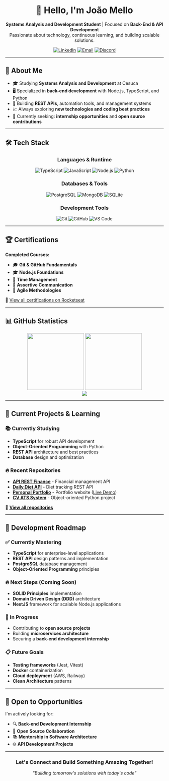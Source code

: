 <!-- Banner / Header -->
<div align="center">
  <h1>👋 Hello, I'm João Mello</h1>
  <p>
    <strong>Systems Analysis and Development Student</strong> | Focused on <strong>Back-End & API Development</strong><br>
    Passionate about technology, continuous learning, and building scalable solutions.
  </p>
  
  [![LinkedIn](https://img.shields.io/badge/LinkedIn-0077b5?style=flat-square&logo=linkedin&logoColor=white)](https://www.linkedin.com/in/mellodev-)
  [![Email](https://img.shields.io/badge/Email-D14836?style=flat-square&logo=gmail&logoColor=white)](mailto:joaovdmello@gmail.com)
  [![Discord](https://img.shields.io/badge/Discord-5865F2?style=flat-square&logo=discord&logoColor=white)](https://discordapp.com/users/mefrog)
</div>

---

## 🚀 About Me

- 🎓 Studying **Systems Analysis and Development** at Cesuca
- 🖥️ Specialized in **back-end development** with Node.js, TypeScript, and Python
- 🔧 Building **REST APIs**, automation tools, and management systems
- 📈 Always exploring **new technologies and coding best practices**
- 🎯 Currently seeking: **internship opportunities** and **open source contributions**

---

## 🛠️ Tech Stack

<div align="center">

### Languages & Runtime
![TypeScript](https://img.shields.io/badge/TypeScript-007ACC?style=for-the-badge&logo=typescript&logoColor=white)
![JavaScript](https://img.shields.io/badge/JavaScript-F7DF1E?style=for-the-badge&logo=javascript&logoColor=black)
![Node.js](https://img.shields.io/badge/Node.js-339933?style=for-the-badge&logo=node.js&logoColor=white)
![Python](https://img.shields.io/badge/Python-3776AB?style=for-the-badge&logo=python&logoColor=white)

### Databases & Tools
![PostgreSQL](https://img.shields.io/badge/PostgreSQL-336791?style=for-the-badge&logo=postgresql&logoColor=white)
![MongoDB](https://img.shields.io/badge/MongoDB-47A248?style=for-the-badge&logo=mongodb&logoColor=white)
![SQLite](https://img.shields.io/badge/SQLite-003B57?style=for-the-badge&logo=sqlite&logoColor=white)

### Development Tools
![Git](https://img.shields.io/badge/Git-F05033?style=for-the-badge&logo=git&logoColor=white)
![GitHub](https://img.shields.io/badge/GitHub-181717?style=for-the-badge&logo=github&logoColor=white)
![VS Code](https://img.shields.io/badge/VS%20Code-0078d7?style=for-the-badge&logo=visual-studio-code&logoColor=white)

</div>

---

## 🏆 Certifications

**Completed Courses:**
- 🎓 **Git & GitHub Fundamentals**
- 🎓 **Node.js Foundations**
- 📘 **Time Management**
- 📘 **Assertive Communication**
- 📘 **Agile Methodologies**

🔗 [View all certifications on Rocketseat](https://app.rocketseat.com.br/me/mxrvit)

---

## 📊 GitHub Statistics

<div align="center">
  <img height="180em" src="https://github-readme-stats.vercel.app/api?username=melloxyz&show_icons=true&theme=tokyonight&include_all_commits=true&count_private=true"/>
  <img height="180em" src="https://github-readme-stats.vercel.app/api/top-langs/?username=melloxyz&layout=compact&langs_count=7&theme=tokyonight"/>
</div>

<div align="center">
  <img src="https://streak-stats.demolab.com?user=melloxyz&theme=tokyonight&hide_border=true"/>
</div>

---

## 🚀 Current Projects & Learning

### 📚 Currently Studying
- **TypeScript** for robust API development
- **Object-Oriented Programming** with Python
- **REST API** architecture and best practices
- **Database** design and optimization

### 🔥 Recent Repositories
- **[API REST Finance](https://github.com/melloxyz/api-rest-finance)** - Financial management API
- **[Daily Diet API](https://github.com/melloxyz/api-daily-diet)** - Diet tracking REST API
- **[Personal Portfolio](https://github.com/melloxyz/personal-portfolio)** - Portfolio website ([Live Demo](https://mellodev-portfolio.vercel.app))
- **[CV ATS System](https://github.com/melloxyz/poo-cv-ats)** - Object-oriented Python project

🔗 **[View all repositories](https://github.com/melloxyz?tab=repositories)**

---

## 🎯 Development Roadmap

### ✅ Currently Mastering
- **TypeScript** for enterprise-level applications
- **REST API** design patterns and implementation
- **PostgreSQL** database management
- **Object-Oriented Programming** principles

### 🔥 Next Steps (Coming Soon)
- **SOLID Principles** implementation
- **Domain Driven Design (DDD)** architecture
- **NestJS** framework for scalable Node.js applications

### 🚧 In Progress
- Contributing to **open source projects**
- Building **microservices architecture**
- Securing a **back-end development internship**

### 📋 Future Goals
- **Testing frameworks** (Jest, Vitest)
- **Docker** containerization
- **Cloud deployment** (AWS, Railway)
- **Clean Architecture** patterns

---

## 💼 Open to Opportunities

I'm actively looking for:
- 🔍 **Back-end Development Internship**
- 🤝 **Open Source Collaboration**
- 📚 **Mentorship in Software Architecture**
- 🌐 **API Development Projects**

---

<div align="center">

### Let's Connect and Build Something Amazing Together!

*"Building tomorrow's solutions with today's code"*

</div>
